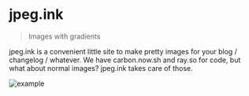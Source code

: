 # jpeg.ink

> Images with gradients

jpeg.ink is a convenient little site to make pretty images for your blog / changelog / whatever. We have carbon.now.sh and ray.so for code, but what about normal images? jpeg.ink takes care of those.

![example](https://raw.githubusercontent.com/queer/jpeg.ink/master/example.png)
